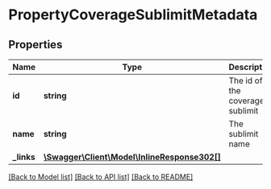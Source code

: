 # PropertyCoverageSublimitMetadata

## Properties
Name | Type | Description | Notes
------------ | ------------- | ------------- | -------------
**id** | **string** | The id of the coverage sublimit | [optional] 
**name** | **string** | The sublimit name | [optional] 
**_links** | [**\Swagger\Client\Model\InlineResponse302[]**](InlineResponse302.md) |  | [optional] 

[[Back to Model list]](../README.md#documentation-for-models) [[Back to API list]](../README.md#documentation-for-api-endpoints) [[Back to README]](../README.md)


